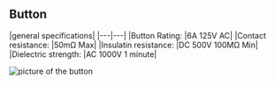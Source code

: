## Button

|general specifications|
|---|---|
|Button Rating: |6A 125V AC|
|Contact resistance: |50mΩ Max|
|Insulatin resistance: |DC 500V 100MΩ Min|
|Dielectric strength: |AC 1000V 1 minute|

![picture of the button](Button.PNG)
